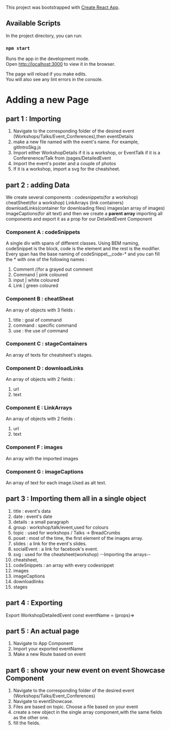 This project was bootstrapped with [Create React App](https://github.com/facebook/create-react-app).

## Available Scripts

In the project directory, you can run:

### `npm start`

Runs the app in the development mode.<br>
Open [http://localhost:3000](http://localhost:3000) to view it in the browser.

The page will reload if you make edits.<br>
You will also see any lint errors in the console.

# Adding a new Page #

## part 1 : Importing ##
1. Navigate to the corresponding folder of the desired event (Workshops/Talks/Event_Conferences),then eventDetails
2. make a new file named with the event's name. For example, gitIntroSkg.js
3. Import either WorkshopDetails if it is a workshop, or EventTalk if it is a Conferenence/Talk from /pages/DetailedEvent
4. Import the event's poster and a couple of photos
5. If it is a workshop, import a svg for the cheatsheet.

## part 2 : adding Data ##
We create several components : codesnippets(for a workshop) cheatSheet(for a workshop) LinkArrays (link containers) downloadLinks(container for downloading files) images(an array of images) imageCaptions(for alt text) and then we create a **parent array** importing all components and export it as a prop for our DetailedEvent Component 
 
 ### Component A : codeSnippets ###
 
 A single div with spans of different classes. Using BEM naming, codeSnippet is the block, code is the element and the rest is the modifier.
 Every span has the base naming of codeSnippet__code-* and you can fill the * with one of the following names  :
 1. Comment //for a grayed out comment
 2. Command | pink coloured 
 3. input | white coloured
 4. Link | green coloured
 ### Component B : cheatSheat ###
 
 An array of objects with 3 fields :
 1. title : goal of command
 2. command : specific command
 3. use : the use of command
 
 ### Component C : stageContainers ###
 An array of texts for cheatsheet's stages.
 
 ### Component D : downloadLinks ###
 An array of objects with 2 fields : 
 1. url
 2. text
 
 ### Component E : LinkArrays ###
 An array of objects with 2 fields : 
 1. url
 2. text
 
  ### Component F  : images ###
  An array with the imported images
  
  ### Component G  : imageCaptions ###
  An array of text for each image.Used as alt text.
  
  ## part 3 : Importing them all in a single object ##
  1. title : event's data
  2. date : event's date
  3. details : a small paragraph 
  4. group : workshop/talk/event,used for colours
  5. topic : used for workshops / Talks -> BreadCrumbs
  6. poset : most of the time, the first element of the images array.
  7. slides : a link for the event's slides.
  8. socialEvent : a link for facebook's event.
  9. svg : used for the cheatsheet(workshop)
  --Importing the arrays--
  10. cheatsheet,
  11. codeSnippets : an array with every codesnippet
  12. images
  13. imageCaptions
  14. downloadlinks
  15. stages
  
   ## part 4 : Exporting  ##
  Export WorkshopDetailedEvent
  const eventName = (props)=><WorkshopDetailedEvent mobile={props.mobile} group='workshop' data={eventData}/>
  
  ## part 5 : An actual page ##
  1. Navigate to App Component
  2. Import your exported eventName
  3. Make a new Route based on event
  
  ## part 6 : show your new event on event Showcase Component ##
  1. Navigate to the corresponding folder of the desired event (Workshops/Talks/Event_Conferences)
  2. Navigate to eventShowcase.
  3. Files are based on topic. Choose a file based on your event
  4. create a new object in the single array component,with the same fields as the other one.
  5. fill the fields.
